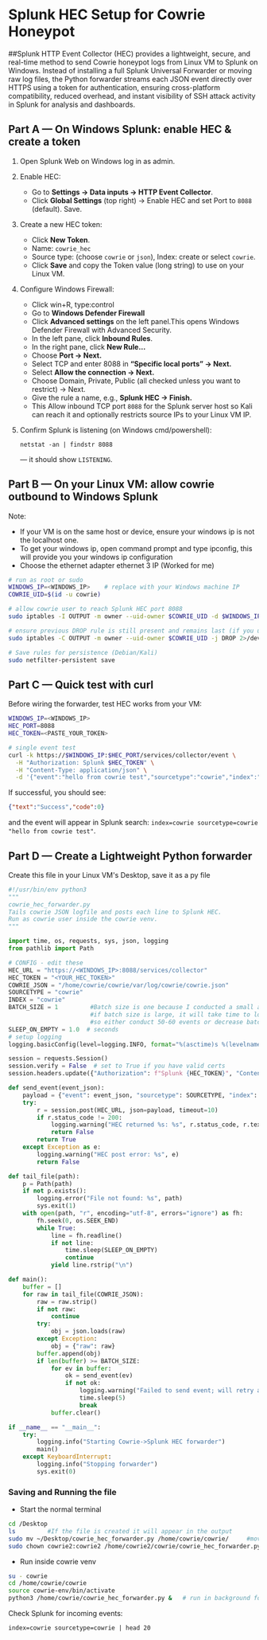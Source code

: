 # Splunk HEC Setup for Cowrie Honeypot

##Splunk HTTP Event Collector (HEC) provides a lightweight, secure, and real-time method to send Cowrie honeypot logs from Linux VM to Splunk on Windows. Instead of installing a full Splunk Universal Forwarder or moving raw log files, the Python forwarder streams each JSON event directly over HTTPS using a token for authentication, ensuring cross-platform compatibility, reduced overhead, and instant visibility of SSH attack activity in Splunk for analysis and dashboards.

## Part A — On Windows Splunk: enable HEC & create a token

1. Open Splunk Web on Windows log in as admin.

2. Enable HEC:
   - Go to **Settings → Data inputs → HTTP Event Collector**.
   - Click **Global Settings** (top right) → Enable HEC and set Port to `8088` (default). Save.

3. Create a new HEC token:
   - Click **New Token**.
   - Name: `cowrie_hec`
   - Source type: (choose `cowrie` or `json`), Index: create or select `cowrie`.
   - Click **Save** and copy the Token value (long string) to use on your Linux VM.

4. Configure Windows Firewall:
   - Click win+R, type:control
   - Go to **Windows Defender Firewall**
   - Click **Advanced settings** on the left panel.This opens Windows Defender Firewall with Advanced Security.
   - In the left pane, click **Inbound Rules**.
   - In the right pane, click **New Rule…**
   - Choose **Port → Next.**
   - Select TCP and enter 8088 in **“Specific local ports” → Next.**
   - Select **Allow the connection → Next.**
   - Choose Domain, Private, Public (all checked unless you want to restrict) → Next.
   - Give the rule a name, e.g., **Splunk HEC → Finish.**
   - This Allow inbound TCP port `8088` for the Splunk server host so Kali can reach it and optionally restricts source IPs to your Linux VM IP.

6. Confirm Splunk is listening (on Windows cmd/powershell):
   ```
   netstat -an | findstr 8088
   ```
   — it should show `LISTENING`.

## Part B — On your Linux VM: allow cowrie outbound to Windows Splunk

Note: 
   - If your VM is on the same host or device, ensure your windows ip is not the localhost one.
   - To get your windows ip, open command prompt and type ipconfig, this will provide you your windows ip configuration
   - Choose the ethernet adapter ethernet 3 IP (Worked for me)

```bash
# run as root or sudo
WINDOWS_IP=<WINDOWS_IP>    # replace with your Windows machine IP
COWRIE_UID=$(id -u cowrie)

# allow cowrie user to reach Splunk HEC port 8088
sudo iptables -I OUTPUT -m owner --uid-owner $COWRIE_UID -d $WINDOWS_IP -p tcp --dport 8088 -j ACCEPT

# ensure previous DROP rule is still present and remains last (if you used it)
sudo iptables -C OUTPUT -m owner --uid-owner $COWRIE_UID -j DROP 2>/dev/null || sudo iptables -I OUTPUT -m owner --uid-owner $COWRIE_UID -j DROP

# Save rules for persistence (Debian/Kali)
sudo netfilter-persistent save
```


## Part C — Quick test with curl 

Before wiring the forwarder, test HEC works from your VM:

```bash
WINDOWS_IP=<WINDOWS_IP>
HEC_PORT=8088
HEC_TOKEN=<PASTE_YOUR_TOKEN>

# single event test
curl -k https://$WINDOWS_IP:$HEC_PORT/services/collector/event \
  -H "Authorization: Splunk $HEC_TOKEN" \
  -H "Content-Type: application/json" \
  -d '{"event":"hello from cowrie test","sourcetype":"cowrie","index":"cowrie"}'
```

If successful, you should see:
```json
{"text":"Success","code":0}
```
and the event will appear in Splunk search: `index=cowrie sourcetype=cowrie "hello from cowrie test"`.

## Part D — Create a Lightweight Python forwarder 

Create this file in your Linux VM's Desktop, save it as a py file
```python
#!/usr/bin/env python3
"""
cowrie_hec_forwarder.py
Tails cowrie JSON logfile and posts each line to Splunk HEC.
Run as cowrie user inside the cowrie venv.
"""

import time, os, requests, sys, json, logging
from pathlib import Path

# CONFIG - edit these
HEC_URL = "https://<WINDOWS_IP>:8088/services/collector"
HEC_TOKEN = "<YOUR_HEC_TOKEN>"
COWRIE_JSON = "/home/cowrie/cowrie/var/log/cowrie/cowrie.json"
SOURCETYPE = "cowrie"
INDEX = "cowrie"
BATCH_SIZE = 1         #Batch size is one because I conducted a small attack of only 4-5 events,
                       #if batch size is large, it will take time to load the events in splunk or they will not appear too, 
                       #so either conduct 50-60 events or decrease batch size          
SLEEP_ON_EMPTY = 1.0  # seconds   
# setup logging
logging.basicConfig(level=logging.INFO, format="%(asctime)s %(levelname)s %(message)s")

session = requests.Session()
session.verify = False  # set to True if you have valid certs
session.headers.update({"Authorization": f"Splunk {HEC_TOKEN}", "Content-Type": "application/json"})

def send_event(event_json):
    payload = {"event": event_json, "sourcetype": SOURCETYPE, "index": INDEX}
    try:
        r = session.post(HEC_URL, json=payload, timeout=10)
        if r.status_code != 200:
            logging.warning("HEC returned %s: %s", r.status_code, r.text.strip()[:200])
            return False
        return True
    except Exception as e:
        logging.warning("HEC post error: %s", e)
        return False

def tail_file(path):
    p = Path(path)
    if not p.exists():
        logging.error("File not found: %s", path)
        sys.exit(1)
    with open(path, "r", encoding="utf-8", errors="ignore") as fh:
        fh.seek(0, os.SEEK_END)
        while True:
            line = fh.readline()
            if not line:
                time.sleep(SLEEP_ON_EMPTY)
                continue
            yield line.rstrip("\n")

def main():
    buffer = []
    for raw in tail_file(COWRIE_JSON):
        raw = raw.strip()
        if not raw:
            continue
        try:
            obj = json.loads(raw)
        except Exception:
            obj = {"raw": raw}
        buffer.append(obj)
        if len(buffer) >= BATCH_SIZE:
            for ev in buffer:
                ok = send_event(ev)
                if not ok:
                    logging.warning("Failed to send event; will retry after sleep")
                    time.sleep(5)
                    break
            buffer.clear()

if __name__ == "__main__":
    try:
        logging.info("Starting Cowrie->Splunk HEC forwarder")
        main()
    except KeyboardInterrupt:
        logging.info("Stopping forwarder")
        sys.exit(0)
```

### Saving and Running the file

   - Start the normal terminal

```bash
cd /Desktop
ls         #If the file is created it will appear in the output
sudo mv ~/Desktop/cowrie_hec_forwarder.py /home/cowrie/cowrie/     #move it to the cowrie venv 
sudo chown cowrie2:cowrie2 /home/cowrie2/cowrie/cowrie_hec_forwarder.py     #Fix ownership
```


   - Run inside cowrie venv
```bash
su - cowrie
cd /home/cowrie/cowrie
source cowrie-env/bin/activate
python3 /home/cowrie/cowrie_hec_forwarder.py &   # run in background for quick test
```

Check Splunk for incoming events:
```spl
index=cowrie sourcetype=cowrie | head 20
```



